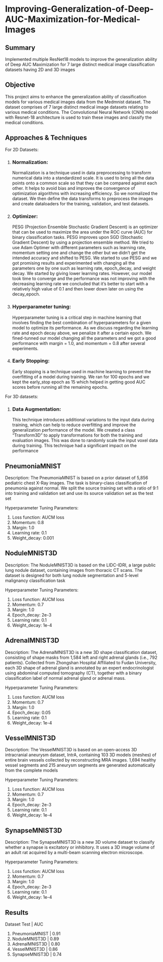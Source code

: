 # Improving-Generalization-of-Deep-AUC-Maximization-for-Medical-Images
## Summary
Implemented multiple ResNet18 models to improve the generalization ability of Deep AUC Maximization for 7 large distinct medical image classification datasets having 2D and 3D images

## Objective
This project aims to enhance the generalization ability of classification models for various medical images data from the Medmnist dataset. The dataset comprises of 7 large distinct medical image datasets relating to various medical conditions. The Convolutional Neural Network (CNN) model with Resnet-18 architecture is used to train these images and classify the medical conditions.

## Approaches & Techniques
For 2D Datasets:
1. ### Normalization:
   Normalization is a technique used in data preprocessing to transform numerical data into a standardized scale. It is used to bring all the data points onto a common scale so that they can be compared against each other. It helps to avoid bias and improves the convergence of optimization algorithms with increasing efficiency. So we normalized the dataset. We then define the data transforms to preprocess the images and create dataloaders for the training, validation, and test datasets.
3. ### Optimizer:
   PESG (Projection Ensemble Stochastic Gradient Descent) is an optimizer that can be used to maximize the area under the ROC curve (AUC) for binary classification tasks. PESG improves upon SGD (Stochastic Gradient Descent) by using a projection ensemble method. We tried to use Adam Optimer with different parameters such as learning rate, momentum setting one and change the other but we didn’t get the intended accuracy and shifted to PESG. We started to use PESG and we got promising results and experimented with changing all the parameters one by one such as learning rate, epoch_decay, and weight decay. We started by giving lower learning rates. However, our model took time to converge and the performance was not improving with the decreasing learning rate we concluded that it’s better to start with a relatively high value of 0.1 and then lower down later on using the decay_epoch.
5. ### Hyperparameter tuning:
   Hyperparameter tuning is a critical step in machine learning that involves finding the best combination of hyperparameters for a given model to optimize its performance. As we discuss regarding the learning rate and epoch decay above, we penalize it after a certain epoch. We fined-tunned our model changing all the parameters and we got a good performance with margin = 1.0, and momentum = 0.8 after several experiments.
6. ### Early Stopping:
   Early stopping is a technique used in machine learning to prevent the overfitting of a model during training. We ran for 100 epochs and we kept the early_stop epoch as 15 which helped in getting good AUC scores before running all the remaining epochs.

For 3D datasets:
1. ### Data Augmentation:
   This technique introduces additional variations to the input data during training, which can help to reduce overfitting and improve the generalization performance of the model. We created a class “Transform3D” to apply transformations for both the training and evaluation images. This was done to randomly scale the input voxel data during training. This technique had a significant impact on the performance

## PneumoniaMNIST
Description: The PneumoniaMNIST is based on a prior dataset of 5,856 pediatric chest X-Ray images. The task is binary-class classification of pneumonia against normal. We split the source training set with a ratio of 9:1 into training and validation set and use its source validation set as the test set

Hyperparameter Tuning Parameters:
1. Loss function: AUCM loss
2. Momentum: 0.8
3. Margin: 1.0
4. Learning rate: 0.1
5. Weight_decay: 0.001

## NoduleMNIST3D
Description: The NoduleMNIST3D is based on the LIDC-IDRI, a large public lung nodule dataset, containing images from thoracic CT scans. The dataset is designed for both lung nodule segmentation and 5-level malignancy classification task

Hyperparameter Tuning Parameters:
1. Loss function: AUCM loss
2. Momentum: 0.7
3. Margin: 1.0
4. Epoch_decay: 2e-3
5. Learning rate: 0.1
6. Weight_decay: 1e-4

## AdrenalMNIST3D
Description: The AdrenalMNIST3D is a new 3D shape classification dataset, consisting of shape masks from 1,584 left and right adrenal glands (i.e., 792 patients). Collected from Zhongshan Hospital Affiliated to Fudan University, each 3D shape of adrenal gland is annotated by an expert endocrinologist using abdominal computed tomography (CT), together with a binary classification label of normal adrenal gland or adrenal mass.

Hyperparameter Tuning Parameters:
1. Loss function: AUCM loss
2. Momentum: 0.7
3. Margin: 1.0
4. Epoch_decay: 0.05
5. Learning rate: 0.1
6. Weight_decay: 1e-4

## VesselMNIST3D
Description: The VesselMNIST3D is based on an open-access 3D intracranial aneurysm dataset, IntrA, containing 103 3D models (meshes) of entire brain vessels collected by reconstructing MRA images. 1,694 healthy vessel segments and 215 aneurysm segments are generated automatically from the complete models

Hyperparameter Tuning Parameters:
1. Loss function: AUCM loss
2. Momentum: 0.7
3. Margin: 1.0
4. Epoch_decay: 2e-3
5. Learning rate: 0.1
6. Weight_decay: 1e-4

## SynapseMNIST3D
Description: The SynapseMNIST3D is a new 3D volume dataset to classify whether a synapse is excitatory or inhibitory. It uses a 3D image volume of an adult rat acquired by a multi-beam scanning electron microscope.

Hyperparameter Tuning Parameters:
1. Loss function: AUCM loss
2. Momentum: 0.7
3. Margin: 1.0
4. Epoch_decay: 2e-3
5. Learning rate: 0.1
6. Weight_decay: 1e-4

## Results
Dataset Test | AUC
1. PneumoniaMNIST | 0.91
2. NoduleMNIST3D | 0.89
3. AdrenalMNIST3D | 0.80
4. VesselMNIST3D | 0.86
5. SynapseMNIST3D | 0.74

